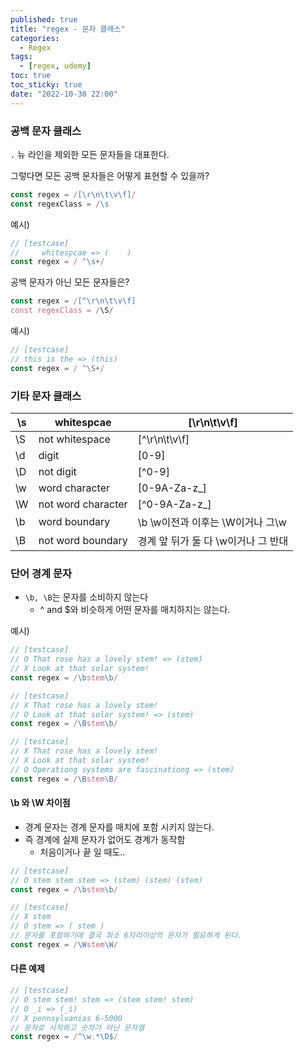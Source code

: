 ```yaml
---
published: true
title: "regex - 문자 클래스"
categories:
  - Regex
tags:
  - [regex, udemy]
toc: true
toc_sticky: true
date: "2022-10-30 22:00"
---
```


### 공백 문자 클래스

`.` 뉴 라인을 제외한 모든 문자들을 대표한다.

그렇다면 모든 공백 문자들은 어떻게 표현할 수 있을까? 

```js
const regex = /[\r\n\t\v\f]/
const regexClass = /\s
```

예시)

```js
// [testcase]
//     whitespcae => (    )
const regex = / ^\s+/
```

공백 문자가 아닌 모든 문자들은?

```js
const regex = /[^\r\n\t\v\f]
const regexClass = /\S/
```

예시)

```js
// [testcase]
// this is the => (this)
const regex = / ^\S+/
```

### 기타 문자 클래스

| \s   | whitespcae         | [\r\n\t\v\f]                        |
| ---- | ------------------ | ----------------------------------- |
| \S   | not whitespace     | [^\r\n\t\v\f]                       |
| \d   | digit              | [0-9]                               |
| \D   | not digit          | [^0-9]                              |
| \w   | word character     | [0-9A-Za-z_]                        |
| \W   | not word character | [^0-9A-Za-z_]                       |
| \b   | word boundary      | \b \w이전과 이후는 \W이거나 그\w    |
| \B   | not word boundary  | 경계 앞 뒤가 둘 다 \w이거나 그 반대 |

### 단어 경계 문자

* `\b, \B`는 문자를 소비하지 않는다
  * ^ and $와 비슷하게 어떤 문자를 매치하지는 않는다.

예시)

```js
// [testcase]
// O That rose has a lovely stem! => (stem)
// X Look at that solar system!
const regex = /\bstem\b/

// [testcase]
// X That rose has a lovely stem!
// O Look at that solar system! => (stem)
const regex = /\Bstem\b/

// [testcase]
// X That rose has a lovely stem!
// X Look at that solar system!
// O Operationg systems are fascinationg => (stem)
const regex = /\Bstem\B/
```

#### \b 와 \W 차이점

* 경계 문자는 경계 문자를 매치에 포함 시키지 않는다.
* 즉 경계에 실제 문자가 없어도 경계가 동작함
  * 처음이거나 끝 일 때도..

```js
// [testcase]
// O stem stem stem => (stem) (stem) (stem)
const regex = /\bstem\b/

// [testcase]
// X stem
// O stem => ( stem )
// 문자를 포함하기에 결국 최소 6자리이상의 문자가 필요하게 된다.
const regex = /\Wstem\W/
```

#### 다른 예제

```js
// [testcase]
// O stem stem! stem => (stem stem! stem)
// O _i => (_i)
// X pennsylvanias 6-5000
// 문자로 시작하고 숫자가 아닌 문자열
const regex = /^\w.*\D$/
```

